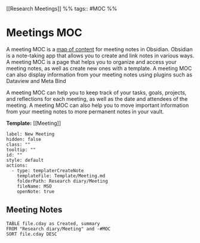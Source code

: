 [[Research Meetings]] %% tags:: #MOC %% 

# Meetings MOC
A meeting MOC is a <u>map of content</u> for meeting notes in Obsidian. Obsidian is a note-taking app that allows you to create and link notes in various ways. A meeting MOC is a page that helps you to organize and access your meeting notes, as well as create new ones with a template. A meeting MOC can also display information from your meeting notes using plugins such as Dataview and Meta Bind

A meeting MOC can help you to keep track of your tasks, goals, projects, and reflections for each meeting, as well as the date and attendees of the meeting. A meeting MOC can also help you to move important information from your meeting notes to more permanent notes in your vault.

**Template:** [[Meeting]]

```meta-bind-button
label: New Meeting
hidden: false
class: ""
tooltip: ""
id: ""
style: default
actions:
  - type: templaterCreateNote
    templateFile: Template/Meeting.md
    folderPath: Research diary/Meeting
    fileName: MSO
    openNote: true

```

## Meeting Notes

```dataview
TABLE file.cday as Created, summary
FROM "Research diary/Meeting" and -#MOC
SORT file.cday DESC
```